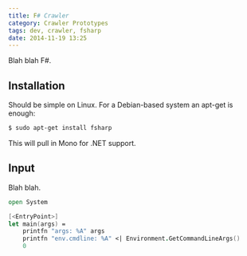 ```yaml
---
title: F# Crawler
category: Crawler Prototypes
tags: dev, crawler, fsharp
date: 2014-11-19 13:25
---
```


Blah blah F#.

## Installation

Should be simple on Linux. For a Debian-based system an apt-get is enough:
    
~~~sh
$ sudo apt-get install fsharp
~~~

This will pull in Mono for .NET support.

## Input

Blah blah.

~~~fsharp
open System

[<EntryPoint>]
let main(args) =    
    printfn "args: %A" args
    printfn "env.cmdline: %A" <| Environment.GetCommandLineArgs()    
    0
~~~

